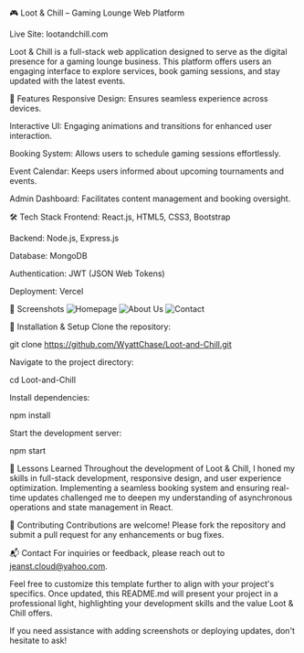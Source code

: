 🎮 Loot & Chill – Gaming Lounge Web Platform

Live Site: lootandchill.com

Loot & Chill is a full-stack web application designed to serve as the digital presence for a gaming lounge business. This platform offers users an engaging interface to explore services, book gaming sessions, and stay updated with the latest events.

🚀 Features
Responsive Design: Ensures seamless experience across devices.

Interactive UI: Engaging animations and transitions for enhanced user interaction.

Booking System: Allows users to schedule gaming sessions effortlessly.

Event Calendar: Keeps users informed about upcoming tournaments and events.

Admin Dashboard: Facilitates content management and booking oversight.

🛠️ Tech Stack
Frontend: React.js, HTML5, CSS3, Bootstrap

Backend: Node.js, Express.js

Database: MongoDB

Authentication: JWT (JSON Web Tokens)

Deployment: Vercel

📸 Screenshots
![Homepage](https://private-user-images.githubusercontent.com/110052742/448143889-896bb1e4-3755-4022-958c-8981f37fd972.png?jwt=eyJhbGciOiJIUzI1NiIsInR5cCI6IkpXVCJ9.eyJpc3MiOiJnaXRodWIuY29tIiwiYXVkIjoicmF3LmdpdGh1YnVzZXJjb250ZW50LmNvbSIsImtleSI6ImtleTUiLCJleHAiOjE3NDgzODc0NTAsIm5iZiI6MTc0ODM4NzE1MCwicGF0aCI6Ii8xMTAwNTI3NDIvNDQ4MTQzODg5LTg5NmJiMWU0LTM3NTUtNDAyMi05NThjLTg5ODFmMzdmZDk3Mi5wbmc_WC1BbXotQWxnb3JpdGhtPUFXUzQtSE1BQy1TSEEyNTYmWC1BbXotQ3JlZGVudGlhbD1BS0lBVkNPRFlMU0E1M1BRSzRaQSUyRjIwMjUwNTI3JTJGdXMtZWFzdC0xJTJGczMlMkZhd3M0X3JlcXVlc3QmWC1BbXotRGF0ZT0yMDI1MDUyN1QyMzA1NTBaJlgtQW16LUV4cGlyZXM9MzAwJlgtQW16LVNpZ25hdHVyZT1kNDViYjc0ZmUzMDZiZmIyMDQzOWM2ZjIxMTkzNzcyNGUxYWJhZmJlYTk1M2M3MjYxNjQ2YTc1ZWUzYmZjZDZkJlgtQW16LVNpZ25lZEhlYWRlcnM9aG9zdCJ9.nLxzuvlyk4vlLUcCxh20KvAPdJqKXUa0jUqoOQ0KXPw)
![About Us](https://private-user-images.githubusercontent.com/110052742/448143891-a95fba51-3930-49a8-bb08-5597f2027736.png?jwt=eyJhbGciOiJIUzI1NiIsInR5cCI6IkpXVCJ9.eyJpc3MiOiJnaXRodWIuY29tIiwiYXVkIjoicmF3LmdpdGh1YnVzZXJjb250ZW50LmNvbSIsImtleSI6ImtleTUiLCJleHAiOjE3NDgzODc0NTAsIm5iZiI6MTc0ODM4NzE1MCwicGF0aCI6Ii8xMTAwNTI3NDIvNDQ4MTQzODkxLWE5NWZiYTUxLTM5MzAtNDlhOC1iYjA4LTU1OTdmMjAyNzczNi5wbmc_WC1BbXotQWxnb3JpdGhtPUFXUzQtSE1BQy1TSEEyNTYmWC1BbXotQ3JlZGVudGlhbD1BS0lBVkNPRFlMU0E1M1BRSzRaQSUyRjIwMjUwNTI3JTJGdXMtZWFzdC0xJTJGczMlMkZhd3M0X3JlcXVlc3QmWC1BbXotRGF0ZT0yMDI1MDUyN1QyMzA1NTBaJlgtQW16LUV4cGlyZXM9MzAwJlgtQW16LVNpZ25hdHVyZT1hNGFlZmUyMTc2ZGVkYTcyZGRhNjJjMTc2MTUwMjg1ZmE3NWNiNzhmODg4ODNkZWIwOGY5M2E5NGUxZTg5ZTZmJlgtQW16LVNpZ25lZEhlYWRlcnM9aG9zdCJ9.kDQYBCPgG-IGxQC-ISMaaytXCZlM8uVo7YqRMqsrRRs)
![Contact](https://private-user-images.githubusercontent.com/110052742/448143890-f080d97c-2f55-4885-8eba-ad42fdfcad0f.png?jwt=eyJhbGciOiJIUzI1NiIsInR5cCI6IkpXVCJ9.eyJpc3MiOiJnaXRodWIuY29tIiwiYXVkIjoicmF3LmdpdGh1YnVzZXJjb250ZW50LmNvbSIsImtleSI6ImtleTUiLCJleHAiOjE3NDgzODc0NTAsIm5iZiI6MTc0ODM4NzE1MCwicGF0aCI6Ii8xMTAwNTI3NDIvNDQ4MTQzODkwLWYwODBkOTdjLTJmNTUtNDg4NS04ZWJhLWFkNDJmZGZjYWQwZi5wbmc_WC1BbXotQWxnb3JpdGhtPUFXUzQtSE1BQy1TSEEyNTYmWC1BbXotQ3JlZGVudGlhbD1BS0lBVkNPRFlMU0E1M1BRSzRaQSUyRjIwMjUwNTI3JTJGdXMtZWFzdC0xJTJGczMlMkZhd3M0X3JlcXVlc3QmWC1BbXotRGF0ZT0yMDI1MDUyN1QyMzA1NTBaJlgtQW16LUV4cGlyZXM9MzAwJlgtQW16LVNpZ25hdHVyZT0yZTk3ODY0YTUxOGNlOWQ0NmYwZDExNDE4ZGE4ZDE2MTU3Zjc3MWY5ODE0ZmZmYmFmYjlmYzM2ODcyNmYxZTFhJlgtQW16LVNpZ25lZEhlYWRlcnM9aG9zdCJ9.UjHmJgVq5p3b5-2j7hlWGNrV4eSFFnbKaixBK5ebLY4)

📂 Installation & Setup
Clone the repository:

git clone https://github.com/WyattChase/Loot-and-Chill.git

Navigate to the project directory:

cd Loot-and-Chill

Install dependencies:

npm install

Start the development server:

npm start


🧠 Lessons Learned
Throughout the development of Loot & Chill, I honed my skills in full-stack development, responsive design, and user experience optimization. Implementing a seamless booking system and ensuring real-time updates challenged me to deepen my understanding of asynchronous operations and state management in React.

🤝 Contributing
Contributions are welcome! Please fork the repository and submit a pull request for any enhancements or bug fixes.

📬 Contact
For inquiries or feedback, please reach out to jeanst.cloud@yahoo.com.

Feel free to customize this template further to align with your project's specifics. Once updated, this README.md will present your project in a professional light, highlighting your development skills and the value Loot & Chill offers.

If you need assistance with adding screenshots or deploying updates, don't hesitate to ask!
